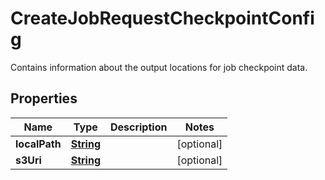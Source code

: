 

# CreateJobRequestCheckpointConfig

Contains information about the output locations for job checkpoint data.

## Properties

| Name | Type | Description | Notes |
|------------ | ------------- | ------------- | -------------|
|**localPath** | [**String**](String.md) |  |  [optional] |
|**s3Uri** | [**String**](String.md) |  |  [optional] |



